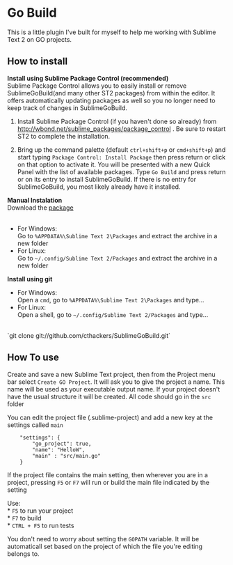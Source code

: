 # Go Build

This is a little plugin I've built for myself to help me working with Sublime Text 2 on GO projects. 


## How to install

<b>Install using Sublime Package Control (recommended)</b><br>
Sublime Package Control allows you to easily install or remove SublimeGoBuild(and many other ST2 packages) from within the editor. It offers automatically updating packages as well so you no longer need to keep track of changes in SublimeGoBuild.

1. Install Sublime Package Control (if you haven't done so already) from http://wbond.net/sublime_packages/package_control . Be sure to restart ST2 to complete the installation.

2. Bring up the command palette (default `ctrl+shift+p` or `cmd+shift+p`) and start typing `Package Control: Install Package` then press return or click on that option to activate it. You will be presented with a new Quick Panel with the list of available packages. Type `Go Build` and press return or on its entry to install SublimeGoBuild. If there is no entry for SublimeGoBuild, you most likely already have it installed.

<b>Manual Instalation</b><br>
Download the [package](https://github.com/cthackers/SublimeGoBuild/zipball/master)<br><br>
* For Windows:<br>
Go to `%APPDATA%\Sublime Text 2\Packages` and extract the archive in a new folder<br>
* For Linux:<br>
Go to `~/.config/Sublime Text 2/Packages` and extract the archive in a new folder

<b>Install using git</b><br>
* For Windows:<br>
Open a `cmd`, go to `%APPDATA%\Sublime Text 2\Packages` and type...<br>
* For Linux:<br>
Open a shell, go to `~/.config/Sublime Text 2/Packages` and type...<br>
<br>
`git clone git://github.com/cthackers/SublimeGoBuild.git`

## How To use
Create and save a new Sublime Text project, then from the Project menu bar select `Create GO Project`. 
It will ask you to give the project a name. This name will be used as your executable output name.
If your project doesn't have the usual structure it will be created. All code should go in the `src` folder

You can edit the project file (.sublime-project) and add a new key at the settings called `main` 

```
	"settings": {
        "go_project": true, 
        "name": "HelloW",
        "main" : "src/main.go"
    }
```

If the project file contains the main setting, then wherever you are in a project, pressing `F5` or `F7` 
will run or build the main file indicated by the setting

Use:<br>
	* `F5` to run your project<br>
	* `F7` to build<br>
	* `CTRL + F5` to run tests<br>


You don't need to worry about setting the `GOPATH` variable. It will be automaticall set based on the project of which the file you're editing belongs to.